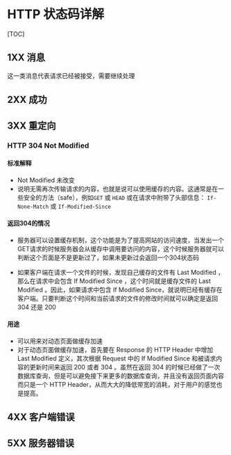 # HTTP 状态码详解
[TOC]
## 1XX 消息
这一类消息代表请求已经被接受，需要继续处理

## 2XX 成功

## 3XX 重定向

### HTTP 304 Not Modified

#### 标准解释
*  Not  Modified 未改变 
* 说明无需再次传输请求的内容，也就是说可以使用缓存的内容。这通常是在一些安全的方法（safe），例如`GET` 或 `HEAD` 或在请求中附带了头部信息： `If-None-Match` 或 `If-Modified-Since`

#### 返回304的情况
*  服务器可以设置缓存机制，这个功能是为了提高网站的访问速度，当发出一个GET请求的时候服务器会从缓存中调用要访问的内容，这个时候服务器就可以判断这个页面是不是更新过了，如果未更新过会返回一个304状态码

*  如果客户端在请求一个文件的时候，发现自己缓存的文件有 Last Modified ，那么在请求中会包含 If Modified Since ，这个时间就是缓存文件的 Last Modified 。因此，如果请求中包含 If Modified Since，就说明已经有缓存在客户端。只要判断这个时间和当前请求的文件的修改时间就可以确定是返回 304 还是 200 

#### 用途
* 可以用来对动态页面做缓存加速
*  对于动态页面做缓存加速，首先要在 Response 的 HTTP Header 中增加 Last Modified 定义，其次根据 Request 中的 If Modified Since 和被请求内容的更新时间来返回 200 或者 304 。虽然在返回 304 的时候已经做了一次数据库查询，但是可以避免接下来更多的数据库查询，并且没有返回页面内容而只是一个 HTTP Header，从而大大的降低带宽的消耗，对于用户的感觉也是提高。

## 4XX 客户端错误

## 5XX 服务器错误





